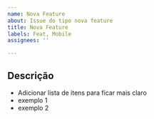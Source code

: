 ```yaml
---
name: Nova Feature
about: Issue do tipo nova feature
title: Nova Feature
labels: Feat, Mobile
assignees: ''

---
```


## Descrição
- Adicionar lista de itens para ficar mais claro
- exemplo 1
- exemplo 2
